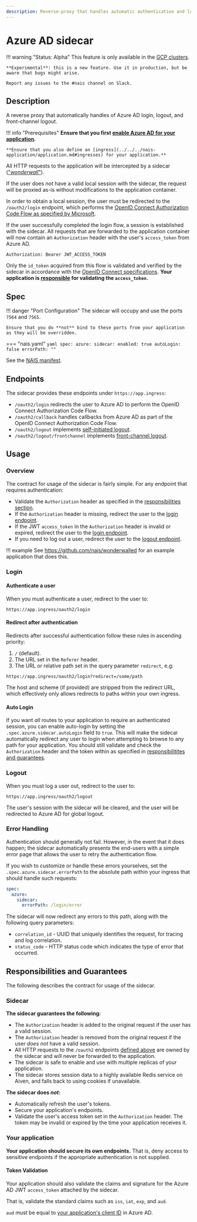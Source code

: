 ```yaml
---
description: Reverse-proxy that handles automatic authentication and login/logout flows for Azure AD.
---
```


# Azure AD sidecar

!!! warning "Status: Alpha"
    This feature is only available in the [GCP clusters](../../../clusters/gcp.md).

    **Experimental**: this is a new feature. Use it in production, but be aware that bugs might arise.

    Report any issues to the #nais channel on Slack.

## Description

A reverse proxy that automatically handles of Azure AD login, logout, and front-channel logout.

!!! info "Prerequisites"
    **Ensure that you first [enable Azure AD for your application](README.md).**
    
    **Ensure that you also define an [ingress](../../../nais-application/application.md#ingresses) for your application.**

All HTTP requests to the application will be intercepted by a sidecar (["_wonderwall_"](https://github.com/nais/wonderwall)).

If the user does _not_ have a valid local session with the sidecar, the request will be proxied as-is without 
modifications to the application container.

In order to obtain a local session, the user must be redirected to the `/oauth2/login` endpoint, which performs the
[OpenID Connect Authorization Code Flow as specified by Microsoft](https://docs.microsoft.com/en-us/azure/active-directory/develop/v2-oauth2-auth-code-flow).

If the user successfully completed the login flow, a session is established with the sidecar. All requests that are 
forwarded to the application container will now contain an `Authorization` header with the user's `access_token` from Azure AD.

```
Authorization: Bearer JWT_ACCESS_TOKEN
```

Only the `id_token` acquired from this flow is validated and verified by the sidecar in accordance with the
[OpenID Connect specifications](https://openid.net/specs/openid-connect-core-1_0.html#IDTokenValidation). 
**Your application is [responsible](#responsibilities-and-guarantees) for validating the `access_token`.**

## Spec

!!! danger "Port Configuration"
    The sidecar will occupy and use the ports `7564` and `7565`.

    Ensure that you do **not** bind to these ports from your application as they will be overridden.

=== "nais.yaml"
    ```yaml
    spec:
      azure:
        sidecar:
          enabled: true
          autoLogin: false
          errorPath: ""
    ```

See the [NAIS manifest](../../../nais-application/application.md#azuresidecar).

## Endpoints

The sidecar provides these endpoints under `https://app.ingress`:

* `/oauth2/login` redirects the user to Azure AD to perform the OpenID Connect Authorization Code Flow.
* `/oauth2/callback` handles callbacks from Azure AD as part of the OpenID Connect Authorization Code Flow.
* `/oauth2/logout` implements [self-initiated logout](https://openid.net/specs/openid-connect-rpinitiated-1_0.html).
* `/oauth2/logout/frontchannel` implements [front-channel logout](https://openid.net/specs/openid-connect-frontchannel-1_0.html).

## Usage

### Overview

The contract for usage of the sidecar is fairly simple. For any endpoint that requires authentication:

- Validate the `Authorization` header as specified in the [responsibilities section](#your-application).
- If the `Authorization` header is missing, redirect the user to the [login endpoint](#authenticate-a-user).
- If the JWT `access_token` in the `Authorization` header is invalid or expired, redirect the user to the [login endpoint](#authenticate-a-user).
- If you need to log out a user, redirect the user to the [logout endpoint](#logout).

!!! example
    See <https://github.com/nais/wonderwalled> for an example application that does this.

### Login

#### Authenticate a user

When you must authenticate a user, redirect to the user to:

```
https://app.ingress/oauth2/login
```

#### Redirect after authentication

Redirects after successful authentication follow these rules in ascending priority:

1. `/` (default).
2. The URL set in the `Referer` header.
3. The URL or relative path set in the query parameter `redirect`, e.g:
   
```
https://app.ingress/oauth2/login?redirect=/some/path
```

The host and scheme (if provided) are stripped from the redirect URL, which effectively only allows 
redirects to paths within your own ingress.

#### Auto Login

If you want _all_ routes to your application to require an authenticated session, you can enable auto-login
by setting the `.spec.azure.sidecar.autoLogin` field to `true`.
This will make the sidecar automatically redirect
any user to login when attempting to browse to any path for your application. You should still validate and check the
`Authorization` header and the token within as specified in [responsibilitites and guarantees](#responsibilities-and-guarantees).

### Logout

When you must log a user out, redirect to the user to:

```
https://app.ingress/oauth2/logout
```

The user's session with the sidecar will be cleared, and the user will be redirected to Azure AD for global logout.

### Error Handling

Authentication should generally not fail. However, in the event that it does happen; the sidecar automatically presents 
the end-users with a simple error page that allows the user to retry the authentication flow.

If you wish to customize or handle these errors yourselves, set the `.spec.azure.sidecar.errorPath` to the absolute path
within your ingress that should handle such requests:

```yaml
spec:
  azure:
    sidecar:
      errorPath: /login/error
```

The sidecar will now redirect any errors to this path, along with the following query parameters:

- `correlation_id` - UUID that uniquely identifies the request, for tracing and log correlation.
- `status_code` - HTTP status code which indicates the type of error that occurred.

## Responsibilities and Guarantees

The following describes the contract for usage of the sidecar.

### Sidecar

**The sidecar guarantees the following:**

* The `Authorization` header is added to the original request if the user has a valid session.
* The `Authorization` header is removed from the original request if the user _does not_ have a valid session.
* All HTTP requests to the `/oauth2` endpoints [defined above](#endpoints) are owned by the sidecar and will never be forwarded to the application.
* The sidecar is safe to enable and use with multiple replicas of your application.
* The sidecar stores session data to a highly available Redis service on Aiven, and falls back to using cookies if unavailable.

**The sidecar does _not_:**

* Automatically refresh the user's tokens. 
* Secure your application's endpoints.
* Validate the user's access token set in the `Authorization` header. The token may be invalid or expired by the time your application receives it.

### Your application

**Your application should secure its own endpoints.** That is, deny access to sensitive endpoints if the appropriate authentication is not supplied. 

#### Token Validation

Your application should also validate the claims and signature for the Azure AD JWT `access_token` attached by the sidecar.

That is, validate the standard claims such as `iss`, `iat`, `exp`, and `aud`.

`aud` must be equal to [your application's client ID](usage.md#azure_app_client_id) in Azure AD.
